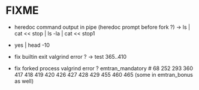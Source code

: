 # FIXME

- heredoc command output in pipe (heredoc prompt before fork ?) -> ls | cat << stop | ls -la | cat << stop1
- yes | head -10

- fix builtin exit valgrind error ? -> test 365..410
- fix forked process valgrind error ? emtran_mandatory # 68 252 293 360 417 418 419 420 426 427 428 429 455 460 465 (some in emtran_bonus as well)
